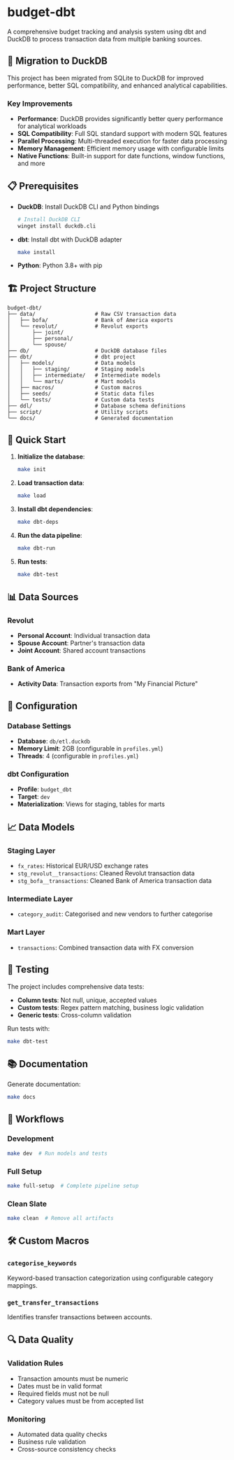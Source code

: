 # budget-dbt

A comprehensive budget tracking and analysis system using dbt and DuckDB to process transaction data from multiple banking sources.

## 🚀 Migration to DuckDB

This project has been migrated from SQLite to DuckDB for improved performance, better SQL compatibility, and enhanced analytical capabilities.

### Key Improvements

- **Performance**: DuckDB provides significantly better query performance for analytical workloads
- **SQL Compatibility**: Full SQL standard support with modern SQL features
- **Parallel Processing**: Multi-threaded execution for faster data processing
- **Memory Management**: Efficient memory usage with configurable limits
- **Native Functions**: Built-in support for date functions, window functions, and more

## 📋 Prerequisites

- **DuckDB**: Install DuckDB CLI and Python bindings
  ```bash
  # Install DuckDB CLI
  winget install duckdb.cli
  ```

- **dbt**: Install dbt with DuckDB adapter
  ```bash
  make install
  ```

- **Python**: Python 3.8+ with pip

## 🏗️ Project Structure

```
budget-dbt/
├── data/                   # Raw CSV transaction data
│   ├── bofa/               # Bank of America exports
│   └── revolut/            # Revolut exports
│       ├── joint/
│       ├── personal/
│       └── spouse/
├── db/                     # DuckDB database files
├── dbt/                    # dbt project
│   ├── models/             # Data models
│   │   ├── staging/        # Staging models
│   │   ├── intermediate/   # Intermediate models
│   │   └── marts/          # Mart models
│   ├── macros/             # Custom macros
│   ├── seeds/              # Static data files
│   └── tests/              # Custom data tests
├── ddl/                    # Database schema definitions
├── script/                 # Utility scripts
└── docs/                   # Generated documentation
```

## 🚀 Quick Start

1. **Initialize the database**:
   ```bash
   make init
   ```

2. **Load transaction data**:
   ```bash
   make load
   ```

3. **Install dbt dependencies**:
   ```bash
   make dbt-deps
   ```

4. **Run the data pipeline**:
   ```bash
   make dbt-run
   ```

5. **Run tests**:
   ```bash
   make dbt-test
   ```

## 📊 Data Sources

### Revolut
- **Personal Account**: Individual transaction data
- **Spouse Account**: Partner's transaction data  
- **Joint Account**: Shared account transactions

### Bank of America
- **Activity Data**: Transaction exports from "My Financial Picture"

## 🔧 Configuration

### Database Settings
- **Database**: `db/etl.duckdb`
- **Memory Limit**: 2GB (configurable in `profiles.yml`)
- **Threads**: 4 (configurable in `profiles.yml`)

### dbt Configuration
- **Profile**: `budget_dbt`
- **Target**: `dev`
- **Materialization**: Views for staging, tables for marts

## 📈 Data Models

### Staging Layer
- `fx_rates`: Historical EUR/USD exchange rates
- `stg_revolut__transactions`: Cleaned Revolut transaction data
- `stg_bofa__transactions`: Cleaned Bank of America transaction data

### Intermediate Layer
- `category_audit`: Categorised and new vendors to further categorise

### Mart Layer
- `transactions`: Combined transaction data with FX conversion

## 🧪 Testing

The project includes comprehensive data tests:

- **Column tests**: Not null, unique, accepted values
- **Custom tests**: Regex pattern matching, business logic validation
- **Generic tests**: Cross-column validation

Run tests with:
```bash
make dbt-test
```

## 📚 Documentation

Generate documentation:
```bash
make docs
```

## 🔄 Workflows

### Development
```bash
make dev  # Run models and tests
```

### Full Setup
```bash
make full-setup  # Complete pipeline setup
```

### Clean Slate
```bash
make clean  # Remove all artifacts
```

## 🛠️ Custom Macros

### `categorise_keywords`
Keyword-based transaction categorization using configurable category mappings.

### `get_transfer_transactions`
Identifies transfer transactions between accounts.

## 🔍 Data Quality

### Validation Rules
- Transaction amounts must be numeric
- Dates must be in valid format
- Required fields must not be null
- Category values must be from accepted list

### Monitoring
- Automated data quality checks
- Business rule validation
- Cross-source consistency checks
